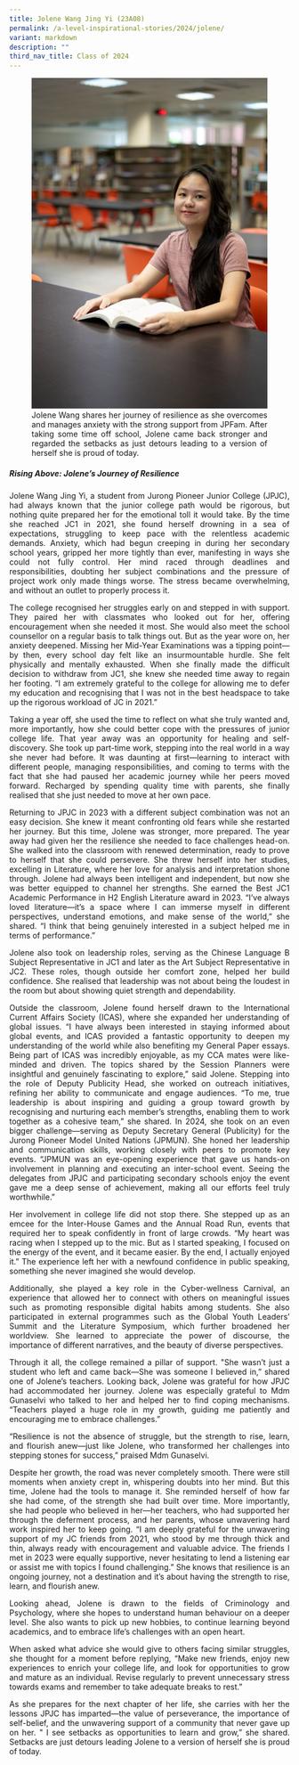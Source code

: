```yaml
---
title: Jolene Wang Jing Yi (23A08)
permalink: /a-level-inspirational-stories/2024/jolene/
variant: markdown
description: ""
third_nav_title: Class of 2024
---
```

<div align="justify">

<figure>
<img src="/images/Accomplishment/2024%20A%20Lvl%20Inspirational%20Story/7__Jolene.jpg"><figcaption>Jolene Wang shares her journey of resilience as she overcomes and manages anxiety with the strong support from JPFam. After taking some time off school, Jolene came back stronger and regarded the setbacks as just detours leading to a version of herself she is proud of today.</figcaption></figure>
	
<b><h5>Rising Above: Jolene’s Journey of Resilience</h5></b>

<p>Jolene Wang Jing Yi, a student from Jurong Pioneer Junior College (JPJC), had always known that the junior college path would be rigorous, but nothing quite prepared her for the emotional toll it would take. By the time she reached JC1 in 2021, she found herself drowning in a sea of expectations, struggling to keep pace with the relentless academic demands. Anxiety, which had begun creeping in during her secondary school years, gripped her more tightly than ever, manifesting in ways she could not fully control. Her mind raced through deadlines and responsibilities, doubting her subject combinations and the pressure of project work only made things worse. The stress became overwhelming, and without an outlet to properly process it.</p>
	
<p>The college recognised her struggles early on and stepped in with support. They paired her with classmates who looked out for her, offering encouragement when she needed it most. She would also meet the school counsellor on a regular basis to talk things out. But as the year wore on, her anxiety deepened. Missing her Mid-Year Examinations was a tipping point—by then, every school day felt like an insurmountable hurdle. She felt physically and mentally exhausted. When she finally made the difficult decision to withdraw from JC1, she knew she needed time away to regain her footing.  “I am extremely grateful to the college for allowing me to defer my education and recognising that I was not in the best headspace to take up the rigorous workload of JC in 2021.”</p>
	
<p>Taking a year off, she used the time to reflect on what she truly wanted and, more importantly, how she could better cope with the pressures of junior college life. That year away was an opportunity for healing and self-discovery. She took up part-time work, stepping into the real world in a way she never had before. It was daunting at first—learning to interact with different people, managing responsibilities, and coming to terms with the fact that she had paused her academic journey while her peers moved forward. Recharged by spending quality time with parents, she finally realised that she just needed to move at her own pace.</p>
	
<p>Returning to JPJC in 2023 with a different subject combination was not an easy decision. She knew it meant confronting old fears while she restarted her journey. But this time, Jolene was stronger, more prepared. The year away had given her the resilience she needed to face challenges head-on. She walked into the classroom with renewed determination, ready to prove to herself that she could persevere. She threw herself into her studies, excelling in Literature, where her love for analysis and interpretation shone through. Jolene had always been intelligent and independent, but now she was better equipped to channel her strengths. She earned the Best JC1 Academic Performance in H2 English Literature award in 2023. “I’ve always loved literature—it’s a space where I can immerse myself in different perspectives, understand emotions, and make sense of the world,” she shared. “I think that being genuinely interested in a subject helped me in terms of performance.”</p>
	
<p>Jolene also took on leadership roles, serving as the Chinese Language B Subject Representative in JC1 and later as the Art Subject Representative in JC2. These roles, though outside her comfort zone, helped her build confidence. She realised that leadership was not about being the loudest in the room but about showing quiet strength and dependability.</p>
	
<p>Outside the classroom, Jolene found herself drawn to the International Current Affairs Society (ICAS), where she expanded her understanding of global issues. “I have always been interested in staying informed about global events, and ICAS provided a fantastic opportunity to deepen my understanding of the world while also benefiting my General Paper essays. Being part of ICAS was incredibly enjoyable, as my CCA mates were like-minded and driven. The topics shared by the Session Planners were insightful and genuinely fascinating to explore,” said Jolene. Stepping into the role of Deputy Publicity Head, she worked on outreach initiatives, refining her ability to communicate and engage audiences. “To me, true leadership is about inspiring and guiding a group toward growth by recognising and nurturing each member’s strengths, enabling them to work together as a cohesive team,” she shared. In 2024, she took on an even bigger challenge—serving as Deputy Secretary General (Publicity) for the Jurong Pioneer Model United Nations (JPMUN). She honed her leadership and communication skills, working closely with peers to promote key events. “JPMUN was an eye-opening experience that gave us hands-on involvement in planning and executing an inter-school event. Seeing the delegates from JPJC and participating secondary schools enjoy the event gave me a deep sense of achievement, making all our efforts feel truly worthwhile.”</p>
	
<p>Her involvement in college life did not stop there. She stepped up as an emcee for the Inter-House Games and the Annual Road Run, events that required her to speak confidently in front of large crowds. “My heart was racing when I stepped up to the mic. But as I started speaking, I focused on the energy of the event, and it became easier. By the end, I actually enjoyed it.” The experience left her with a newfound confidence in public speaking, something she never imagined she would develop.</p>
	
<p>Additionally, she played a key role in the Cyber-wellness Carnival, an experience that allowed her to connect with others on meaningful issues such as promoting responsible digital habits among students. She also participated in external programmes such as the Global Youth Leaders’ Summit and the Literature Symposium, which further broadened her worldview. She learned to appreciate the power of discourse, the importance of different narratives, and the beauty of diverse perspectives.</p>
	
<p>Through it all, the college remained a pillar of support. "She wasn’t just a student who left and came back—She was someone I believed in,” shared one of Jolene’s teachers. Looking back, Jolene was grateful for how JPJC had accommodated her journey. Jolene was especially grateful to Mdm Gunaselvi who talked to her and helped her to find coping mechanisms. “Teachers played a huge role in my growth, guiding me patiently and encouraging me to embrace challenges.”</p>
	
<p>“Resilience is not the absence of struggle, but the strength to rise, learn, and flourish anew—just like Jolene, who transformed her challenges into stepping stones for success,” praised Mdm Gunaselvi.</p>
	
<p>Despite her growth, the road was never completely smooth. There were still moments when anxiety crept in, whispering doubts into her mind. But this time, Jolene had the tools to manage it. She reminded herself of how far she had come, of the strength she had built over time. More importantly, she had people who believed in her—her teachers, who had supported her through the deferment process, and her parents, whose unwavering hard work inspired her to keep going. “I am deeply grateful for the unwavering support of my JC friends from 2021, who stood by me through thick and thin, always ready with encouragement and valuable advice. The friends I met in 2023 were equally supportive, never hesitating to lend a listening ear or assist me with topics I found challenging.” She knows that resilience is an ongoing journey, not a destination and it’s about having the strength to rise, learn, and flourish anew.</p>
	
<p>Looking ahead, Jolene is drawn to the fields of Criminology and Psychology, where she hopes to understand human behaviour on a deeper level. She also wants to pick up new hobbies, to continue learning beyond academics, and to embrace life’s challenges with an open heart.</p>

<p>When asked what advice she would give to others facing similar struggles, she thought for a moment before replying, “Make new friends, enjoy new experiences to enrich your college life, and look for opportunities to grow and mature as an individual. Revise regularly to prevent unnecessary stress towards exams and remember to take adequate breaks to rest.”</p>

<p>As she prepares for the next chapter of her life, she carries with her the lessons JPJC has imparted—the value of perseverance, the importance of self-belief, and the unwavering support of a community that never gave up on her. " I see setbacks as opportunities to learn and grow,” she shared. Setbacks are just detours leading Jolene to a version of herself she is proud of today.</p>

</div>